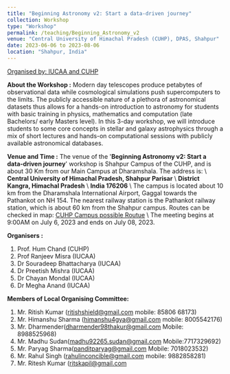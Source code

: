 ```yaml
---
title: "Beginning Astronomy v2: Start a data-driven journey"
collection: Workshop
type: "Workshop"
permalink: /teaching/Beginning_Astronomy_v2
venue: "Central University of Himachal Pradesh (CUHP), DPAS, Shahpur"
date: 2023-06-06 to 2023-08-06
location: "Shahpur, India"
---
```

[Organised by: IUCAA and CUHP ](https://web.iucaa.in/attachments/events/BA2SDDJ-2023.pdf)

**About the Workshop :** Modern day telescopes produce petabytes of observational data while cosmological simulations push supercomputers to the limits. The publicly accessible nature of a plethora of astronomical datasets thus allows for a hands-on introduction to astronomy for students with basic training in physics, mathematics and computation (late Bachelors/ early Masters level). In this 3-day workshop, we will introduce students to some core concepts in stellar and galaxy astrophysics through a mix of short lectures and hands-on computational sessions with publicly available astronomical databases.

**Venue and Time :**  The venue of the '**Beginning Astronomy v2: Start a data-driven journey**' workshop is Shahpur Campus of the CUHP, and is about 30 Km from our Main Campus at Dharamshala. The address is: \\
                    **Central University of Himachal Pradesh, Shahpur Parisar** \\
                    **District Kangra, Himachal Pradesh** \\
                    **India 176206** \\
 The campus is located about 10 km from the Dharamshala International Airport, Gaggal towards the Pathankot on NH 154. The nearest railway station is the Pathankot railway station, which is about 60 km from the Shahpur campus. Routes can be checked in map: [CUHP Campus possible Routue](https://www.google.com/maps/d/u/0/edit?mid=1xNufatJWEkh58pcnHaqmh9eRrv1IjHg&usp=sharing) \\
 The meeting begins at 9:00AM on July 6, 2023 and ends on July 08, 2023.

**Organisers :**

1. Prof. Hum Chand (CUHP)
2. Prof Ranjeev Misra (IUCAA)
3. Dr Souradeep Bhattacharya (IUCAA)
4. Dr Preetish Mishra (IUCAA)
5. Dr Chayan Mondal (IUCAA)
6. Dr Megha Anand (IUCAA)

**Members of Local Organising Committee:**

1. Mr. Ritish Kumar (ritishshield@gmail.com mobile: 85806 68173)
1. Mr. Himanshu Sharma (himanshu4gya@gmail.com mobile: 8005542176)
1. Mr. Dharmender(dharmender98thakur@gmail.com Mobile: 8988525968)
1. Mr. Madhu Sudan(madhu92265.sudan@gmail.com Mobile:7717329692)
1. Mr. Paryag Sharma(panditparyag@gmail.com Mobile: 7018023532)
1. Mr. Rahul Singh (rahulinconcible@gmail.com  mobile: 9882858281)
1. Mr. Ritesh Kumar (ritskapil@gmail.com
